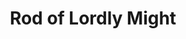 ---
title: "Rod of Lordly Might"

rod:
  aura: "Strong enchantment, evocation, necromancy, and transmutation"
  casterLevel: "19th"
  prerequisites:
    feats: ["{% feat_link craft-rod %}", "{% feat_link craft-magic-arms-and-armor %}"]
    spells: ["{% spell_link inflict-light-wounds %}", "{% spell_link bulls-strength %}", "{% spell_link flame-blade %}", "{% spell_link hold-person %}", "{% spell_link fear %}"]
    special: []
  marketPrice: 70000
  description: |
    This rod has functions that are spell-like, and it can also be used as a magic weapon of various sorts. It also has several more mundane uses. The _rod of lordly might_ is metal, thicker than other rods, with a flanged ball at one end and six studlike buttons along its length. (Pushing any of the rod's buttons is equivalent to drawing a weapon.) It weighs 10 pounds.

    The following spell-like functions of the rod can each be used once per day.

     * {% spell_link hold-person %} upon touch, if the wielder so commands (Will DC 14 negates). The wielder must choose to use this power and then succeed on a melee touch attack to activate the power. If the attack fails, the effect is lost.
     * {% spell_link fear %} upon all enemies viewing it, if the wielder so desires (10-foot maximum range, Will DC 16 partial). Invoking this power is a standard action.
     * Deal 2d4 hit points of damage to an opponent on a successful touch attack (Will DC 17 half ) and cure the wielder of a like amount of damage. The wielder must choose to use this power before attacking, as with {% spell_link hold-person %}.

    The following weapon functions of the rod have no limit on the number of times they can be employed.

     * In its normal form, the rod can be used as a _+2 light mace_.
     * When button 1 is pushed, the rod becomes a _+1 flaming longsword_. A blade springs from the ball, with the ball itself becoming the sword's hilt. The weapon lengthens to an overall length of 4 feet.
     * When button 2 is pushed, the rod becomes a _+4 battleaxe_. A wide blade springs forth at the ball, and the whole lengthens to 4 feet.
     * When button 3 is pushed, the rod becomes a _+3 shortspear_ or _+3 longspear_. The spear blade springs forth, and the handle can be lengthened up to 12 feet (wielder's choice), for an overall length of from 6 feet to 15 feet. At its 15-foot length, the rod is suitable for use as a lance.

    The following other functions of the rod also have no limit on the number of times they can be employed.

     * Climbing pole/ladder. When button 4 is pushed, a spike that can anchor in granite is extruded from the ball, while the other end sprouts three sharp hooks. The rod lengthens to anywhere between 5 and 50 feet in a single round, stopping when button 4 is pushed again. Horizontal bars three inches long fold out from the sides, 1 foot apart, in staggered progression. The rod is firmly held by the spike and hooks and can bear up to 4,000 pounds. The wielder can retract the pole by pushing button 5.
     * The ladder function can be used to force open doors. The wielder plants the rod's base 30 feet or less from the portal to be forced and in line with it, then pushes button 4. The force exerted has a Strength modifier of +12.
     * When button 6 is pushed, the rod indicates magnetic north and gives the wielder a knowledge of his approximate depth beneath the surface or height above it.
---